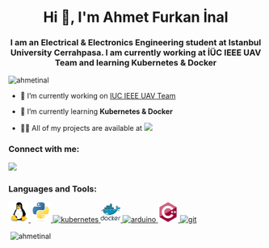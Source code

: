 <h1 align="center">Hi 👋, I'm Ahmet Furkan İnal</h1>
<h3 align="center">I am an Electrical & Electronics Engineering student at Istanbul University Cerrahpasa. I am currently working at İÜC IEEE UAV Team and learning Kubernetes & Docker</h3>

<p align="left"> <img src="https://komarev.com/ghpvc/?username=ahmetinal&label=Profile%20views&color=37c011&style=flat" alt="ahmetinal" /> </p>

- 🔭 I’m currently working on [IUC IEEE UAV Team](https://www.ieeeiuc.com/sb/tr)

- 🌱 I’m currently learning **Kubernetes & Docker**

- 👨‍💻 All of my projects are available at <a href="https://github.com/AhmetInal/AhmetInal"><img src="https://img.shields.io/badge/GitHub-100000?style=for-the-badge&logo=github&logoColor=white" /></a>
<h3 align="left">Connect with me:</h3>
<p align="left">
<a href="https://linkedin.com/in/inal-ahmet" target="blank">
<img src="https://img.shields.io/badge/LinkedIn-0077B5?style=for-the-badge&logo=linkedin&logoColor=white" />
</a>
</p>

<h3 align="left">Languages and Tools:</h3>
<p align="left"> 
<a href="https://www.linux.org/" target="_blank"> <img src="https://raw.githubusercontent.com/devicons/devicon/master/icons/linux/linux-original.svg" alt="linux" width="40" height="40"/> </a>
<a href="https://www.python.org" target="_blank"> <img src="https://raw.githubusercontent.com/devicons/devicon/master/icons/python/python-original.svg" alt="python" width="40" height="40"/> </a> 
<a href="https://kubernetes.io" target="_blank"> <img src="https://www.vectorlogo.zone/logos/kubernetes/kubernetes-icon.svg" alt="kubernetes" width="40" height="40"/> </a>
<a href="https://www.docker.com/" target="_blank"> <img src="https://raw.githubusercontent.com/devicons/devicon/master/icons/docker/docker-original-wordmark.svg" alt="docker" width="40" height="40"/> </a> 
<a href="https://www.arduino.cc/" target="_blank"> <img src="https://cdn.worldvectorlogo.com/logos/arduino-1.svg" alt="arduino" width="40" height="40"/> </a> 
<a href="https://www.w3schools.com/cpp/" target="_blank"> <img src="https://raw.githubusercontent.com/devicons/devicon/master/icons/cplusplus/cplusplus-original.svg" alt="cplusplus" width="40" height="40"/> </a> 
<a href="https://git-scm.com/" target="_blank"> <img src="https://www.vectorlogo.zone/logos/git-scm/git-scm-icon.svg" alt="git" width="40" height="40"/> </a> 
 

</p>

<p>&nbsp;<img align="center" src="https://github-readme-stats.vercel.app/api?username=ahmetinal&show_icons=true&theme=dark&locale=en" alt="ahmetinal" /></p>
